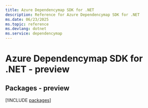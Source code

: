 ```yaml
---
title: Azure Dependencymap SDK for .NET
description: Reference for Azure Dependencymap SDK for .NET
ms.date: 06/23/2025
ms.topic: reference
ms.devlang: dotnet
ms.service: dependencymap
---
```

# Azure Dependencymap SDK for .NET - preview
## Packages - preview
[!INCLUDE [packages](dependencymap-index.md)]